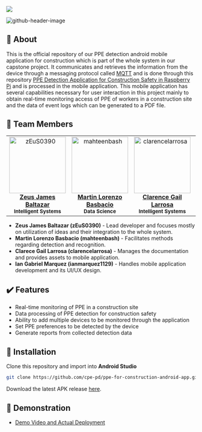[![](https://img.shields.io/badge/TIP-Quezon%20City-yellow)](https://tip.edu.ph/)

![github-header-image](https://github.com/cpe-pd/ppe-for-construction-android-app/assets/51940497/9c463d2e-8b3e-4b61-91d5-69ae43b45dc1)

## 📓 About
This is the official repository of our PPE detection android mobile application for construction which is part of the whole system in our capstone project. It communicates and retrieves the information from the device through a messaging protocol called [MQTT](https://en.wikipedia.org/wiki/MQTT) and is done through this repository [PPE Detection Application for Construction Safety in Raspberry Pi](https://github.com/cpe-pd/ppe-for-construction-detection) and is processed in the mobile application. This mobile application has several capabilities necessary for user interaction in this project mainly to obtain real-time monitoring access of PPE of workers in a construction site and the data of event logs which can be generated to a PDF file.

## 🤝 Team Members
<div align="center">
  <table>
    <tbody>
      <tr height=200>
        <!-- zEuS0390 -->
        <td align="center">
          <a href="https://github.com/zEuS0390">
            <img src="https://avatars2.githubusercontent.com/u/39390245" width=150 height=150 alt="zEuS0390">
            <br>
            <b>Zeus James Baltazar</b>
          </a>
          <br>
          <sub><b>Intelligent Systems</b></sub>
        </td>
        <!-- mahteenbash -->
        <td align="center">
          <a href="https://github.com/mahteenbash">
            <img src="https://avatars2.githubusercontent.com/u/79791506" width=150 height=150 alt="mahteenbash">
            <br>
            <b>Martin Lorenzo Basbacio</b>
          </a>
          <br>
          <sub><b>Data Science</b></sub>
        </td>
        <!-- clarencelarrosa -->
        <td align="center">
          <a href="https://github.com/clarencelarrosa">
            <img src="https://avatars2.githubusercontent.com/u/89871460" width=150 height=150 alt="clarencelarrosa">
            <br>
            <b>Clarence Gail Larrosa</b>
          </a>
          <br>
          <sub><b>Intelligent Systems</b></sub>
        </td>
        <!-- ianmarquez1129 -->
        <td align="center">
          <a href="https://github.com/ianmarquez1129">
            <img src="https://avatars2.githubusercontent.com/u/51940497" width=150 height=150 alt="ianmarquez1129">
            <br>
            <b>Ian Gabriel Marquez</b>
          </a>
          <br>
          <sub><b>System Administration</b></sub>
        </td>
      </tr>
    </tbody>
  </table>
</div>

- <b>Zeus James Baltazar (zEuS0390)</b> - Lead developer and focuses mostly on utilization of ideas and their integration to the whole system.
- <b>Martin Lorenzo Basbacio (mahteenbash)</b> - Facilitates methods regarding detection and recognition.
- <b>Clarece Gail Larrosa (clarencelarrosa)</b> - Manages the documentation and provides assets to mobile application.
- <b>Ian Gabriel Marquez (ianmarquez1129)</b> - Handles mobile application development and its UI/UX design.

## ✔️ Features
- Real-time monitoring of PPE in a construction site
- Data processing of PPE detection for construction safety
- Ability to add multiple devices to be monitored through the application
- Set PPE preferences to be detected by the device
- Generate reports from collected detection data

## 🚀 Installation
Clone this repository and import into **Android Studio**
```bash
git clone https://github.com/cpe-pd/ppe-for-construction-android-app.git
```
Download the latest APK release [here](https://github.com/cpe-pd/ppe-for-construction-android-app/releases/latest).

## 🎦 Demonstration
- [Demo Video and Actual Deployment](https://youtu.be/SRCG76MqPr4)
